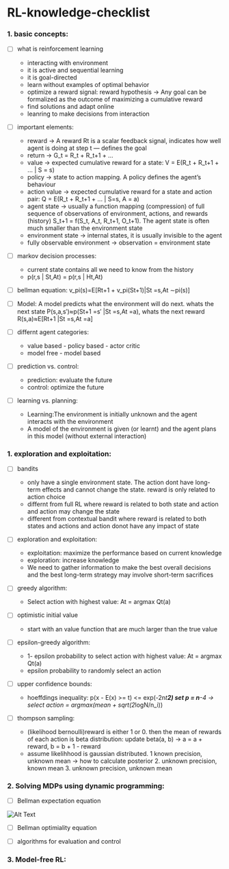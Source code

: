 # RL-knowledge-checklist

### 1. basic concepts:

- [ ] what is reinforcement learning
  * interacting with environment
  * it is active and sequential learning
  * it is goal-directed
  * learn without examples of optimal behavior
  * optimize a reward signal: reward hypothesis -> Any goal can be formalized as the outcome of maximizing a cumulative reward
  * find solutions and adapt online
  * leanring to make decisions from interaction 

- [ ] important elements:
  * reward -> A reward Rt is a scalar feedback signal, indicates how well agent is doing at step t — defines the goal
  * return -> G_t = R_t + R_t+1 + ...
  * value -> expected cumulative reward for a state: V = E(R_t + R_t+1 + ... | S = s)
  * policy -> state to action mapping. A policy defines the agent’s behaviour
  * action value -> expected cumulative reward for a state and action pair: Q = E(R_t + R_t+1 + ... | S=s, A = a)
  * agent state -> usually a function mapping (compression) of full sequence of observations of environment, actions, and rewards (history) S_t+1 = f(S_t, A_t, R_t+1, O_t+1). The agent state is often much smaller than the environment state
  * environment state -> internal states, it is usually invisible to the agent
  * fully observable environment -> observation = environment state

- [ ] markov decision processes:

  * current state contains all we need to know from the history
  * p(r,s | St,At) = p(r,s | Ht,At)

- [ ] bellman equation: v_pi(s)=E\[Rt+1 + v_pi(St+1)|St =s,At ∼pi(s)\]
- [ ] Model: A model predicts what the environment will do next. whats the next state P(s,a,s′)≈p(St+1 =s′ |St =s,At =a), whats the next reward R(s,a)≈E\[Rt+1 |St =s,At =a\]

- [ ] differnt agent categories:
  * value based - policy based - actor critic
  * model free - model based

- [ ] prediction vs. control:
  * prediction: evaluate the future
  * control: optimize the future

- [ ] learning vs. planning:
  * Learning:The environment is initially unknown and the agent interacts with the environment
  * A model of the environment is given (or learnt) and the agent plans in this model (without external interaction)

### 1. exploration and exploitation:

- [ ] bandits
  * only have a single environment state. The action dont have long-term effects and cannot change the state. reward is only related to action choice
  * differnt from full RL where reward is related to both state and action and action may change the state
  * different from contextual bandit where reward is related to both states and actions and action donot have any impact of state 

- [ ] exploration and exploitation:
  * exploitation: maximize the performance based on current knowledge
  * exploration: increase knowledge
  * We need to gather information to make the best overall decisions and the best long-term strategy may involve short-term sacrifices

- [ ] greedy algorithm:
  * Select action with highest value: At = argmax Qt(a)

- [ ] optimistic initial value
  * start with an value function that are much larger than the true value

- [ ] epsilon-greedy algorithm:
  * 1- epsilon probability to select action with highest value: At = argmax Qt(a)
  * epsilon probability to randomly select an action
 
- [ ] upper confidence bounds:
  *  hoeffdings inequality: p(x - E(x) >= t) <= exp(-2n*t**2) set p = n**-4 -> select action = argmax(mean + sqrt(2*logN/n_i))

- [ ] thompson sampling:
  * (likelihood bernoulli)reward is either 1 or 0. then the mean of rewards of each action is beta distribution: update beta(a, b) -> a = a + reward, b = b + 1 - reward
  * assume likelihhood is gaussian distributed. 1 known precision, unknown mean -> how to calculate posterior 2. unknown precision, known mean 3. unknown precision, unknown mean

### 2. Solving MDPs using dynamic programming:

- [ ] Bellman expectation equation

![Alt Text](files/NN_gradient_descent.png)

- [ ] Bellman optimiality equation

- [ ] algorithms for evaluation and control

### 3. Model-free RL:







